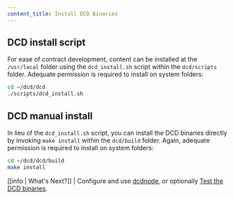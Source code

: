 ```yaml
---
content_title: Install DCD Binaries
---
```


## DCD install script

For ease of contract development, content can be installed at the `/usr/local` folder using the `dcd_install.sh` script within the `dcd/scripts` folder. Adequate permission is required to install on system folders:

```sh
cd ~/dcd/dcd
./scripts/dcd_install.sh
```

## DCD manual install

In lieu of the `dcd_install.sh` script, you can install the DCD binaries directly by invoking `make install` within the `dcd/build` folder. Again, adequate permission is required to install on system folders:

```sh
cd ~/dcd/dcd/build
make install
```

[[info | What's Next?]]
| Configure and use [dcdnode](../../../01_dcdnode/index.md), or optionally [Test the DCD binaries](04_test-dcd-binaries.md).
